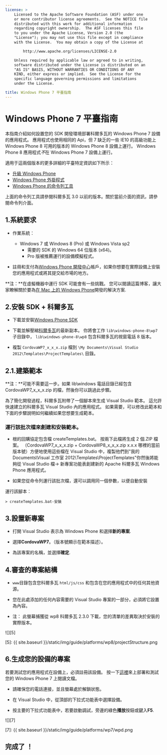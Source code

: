 ```yaml
---
license: >
    Licensed to the Apache Software Foundation (ASF) under one
    or more contributor license agreements.  See the NOTICE file
    distributed with this work for additional information
    regarding copyright ownership.  The ASF licenses this file
    to you under the Apache License, Version 2.0 (the
    "License"); you may not use this file except in compliance
    with the License.  You may obtain a copy of the License at

        http://www.apache.org/licenses/LICENSE-2.0

    Unless required by applicable law or agreed to in writing,
    software distributed under the License is distributed on an
    "AS IS" BASIS, WITHOUT WARRANTIES OR CONDITIONS OF ANY
    KIND, either express or implied.  See the License for the
    specific language governing permissions and limitations
    under the License.

title: Windows Phone 7 平臺指南
---
```


# Windows Phone 7 平臺指南

本指南介紹如何設置您的 SDK 開發環境部署科爾多瓦的 Windows Phone 7 設備的應用程式。 應用程式也使用相同的 Api，但 7 缺乏的一些 IE10 的高級功能上 Windows Phone 8 可用的版本的 Windows Phone 8 設備上運行。 Windows Phone 8 應用程式*不*在 Windows Phone 7 設備上運行。

適用于這兩個版本的更多詳細的平臺特定資訊如下所示：

*   [升級 Windows Phone](../wp8/upgrading.html)
*   [Windows Phone 外掛程式](../wp8/plugin.html)
*   [Windows Phone 的命令列工具](../wp8/tools.html)

上面的命令列工具請參閱科爾多瓦 3.0 以前的版本。關於當前介面的資訊，請參閱命令列介面。

## 1.系統要求

*   作業系統：
    
    *   Windows 7 或 Windows 8 (Pro) 或 Windows Vista sp2 
        *   需要的 SDK 的 Windows 64 位版本 (x64)。
        *   Pro 版被推薦運行的設備模擬程式。

*   註冊和支付為[Windows Phone 開發中心][1]帳戶，如果你想要在實際設備上安裝您的應用程式或將其提交給市場的地方。

 [1]: http://dev.windowsphone.com/en-us/publish

**注：**在虛擬機器中運行 SDK 可能會有一些挑戰。 您可以閱讀這篇博客，讓大家瞭解關於要為[在 Mac 上的 Windows Phone][2]開發的解決方案.

 [2]: http://aka.ms/BuildaWP8apponaMac

## 2.安裝 SDK + 科爾多瓦

*   下載並安裝[Windows Phone SDK][3]

*   下載並解壓縮[科爾多瓦][4]的最新副本。 你將會工作 `lib\windows-phone-8\wp7` 子目錄中， `lib\windows-phone-8\wp8` 包含科爾多瓦的視窗電話 8 版本。

*   複製 `CordovaWP7_x_x_x.zip` 檔到 `\My Documents\Visual Studio 2012\Templates\ProjectTemplates\` 目錄。

 [3]: http://www.microsoft.com/download/en/details.aspx?displaylang=en&id=27570/
 [4]: http://phonegap.com/download

## 2.1.建築範本

**注：**可能不需要這一步。如果 lib\windows 電話目錄已經包含 CordovaWP7\_x\_x_x.zip 的檔，然後你可以跳過此步驟。

為了簡化開發過程，科爾多瓦附帶了一個腳本來生成 Visual Studio 範本。 這允許快速建立的科爾多瓦 Visual Studio 內的應用程式。 如果需要，可以修改此範本和下面的步驟說明如何繼續如果您想要生成範本。

### 運行該批次檔來創建和安裝範本。

*   根的回購協定包含檔 createTemplates.bat。 按兩下此檔將生成 2 個.ZIP 檔案。 （CordovaWP7\_x\_x\_x.zip + CordovaWP8\_x\_x\_x.zip x.x.x 哪裡的當前版本號）方便地使用這些檔在 Visual Studio 中，複製他們到"我的 Documents\Visual 工作室 2012\Templates\ProjectTemplates\"你然後將能夠從 Visual Studio 檔-> 新專案功能表創建新的 Apache 科爾多瓦 Windows Phone 應用程式。

*   如果您從命令列運行該批次檔，還可以調用同一個參數，以便自動安裝

運行該腳本：

    > createTemplates.bat-安裝
    

## 3.設置新專案

*   打開 Visual Studio 表示為 Windows Phone 和選擇**新的專案**.

*   選擇**CordovaWP7**。（版本號顯示在範本描述）。

*   為該專案的名稱，並選擇**確定**.

## 4.審查的專案結構

*   `www`目錄包含您科爾多瓦 `html/js/css` 和包含在您的應用程式中的任何其他資源。

*   您在此處添加的任何內容需要的 Visual Studio 專案的一部分，必須將它設置為內容。

*   注： 此螢幕捕獲從 wp8 科爾多瓦 2.3.0 下載，您的清單的差異取決於安裝的實際版本。

![][5]

 [5]: {{ site.baseurl }}/static/img/guide/platforms/wp8/projectStructure.png

## 6.生成您的設備的專案

若要測試您的應用程式在設備上，必須註冊該設備。 按一下[這裡][6]來上部署和測試您的 Windows Phone 7 上閱讀文檔。

 [6]: http://msdn.microsoft.com/en-us/library/windowsphone/develop/ff402565(v=vs.105).aspx

*   請確保您的電話連接，並且螢幕處於解鎖狀態。

*   在 Visual Studio 中，從頂部的下拉式功能表中選擇設備。

*   按主要的下拉式功能表中，若要啟動調試，旁邊的綠色**播放**按鈕或鍵入**F5**.

![][7]

 [7]: {{ site.baseurl }}/static/img/guide/platforms/wp7/wpd.png

## 完成了 ！
